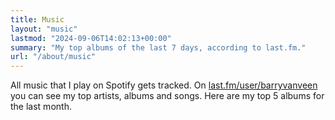 ```yaml
---
title: Music
layout: "music"
lastmod: "2024-09-06T14:02:13+00:00"
summary: "My top albums of the last 7 days, according to last.fm."
url: "/about/music"
---
```

All music that I play on Spotify gets tracked. On [last.fm/user/barryvanveen](https://www.last.fm/user/Barryvanveen) you can see my top artists, albums and songs. Here are my top 5 albums for the last month.